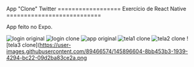 App "Clone" Twitter
================== Exercício de React Native ===========================

App feito no Expo.

![login original](https://user-images.githubusercontent.com/89466574/145895799-41e0a4e0-69aa-4e2e-ab86-8aaed0575801.jpg)
![login clone](https://user-images.githubusercontent.com/89466574/145895819-d9422f3a-46bb-494c-85f2-05ab5291a007.png)
![app original](https://user-images.githubusercontent.com/89466574/145896539-e73d89d4-9d80-401d-ac87-43fd179e43d6.png)
![tela1 clone](https://user-images.githubusercontent.com/89466574/145896561-1b00e359-01e5-4a97-b947-c08836e53b4d.png)
![tela2 clone](https://user-images.githubusercontent.com/89466574/145896587-e7f560e1-184c-4a6e-9e2d-4c2cfbe9532c.png)
![tela3 clone](https://user-images.githubusercontent.com/89466574/145896604-8bb453b3-1939-4294-bc22-09d2ba83ce2a.png

